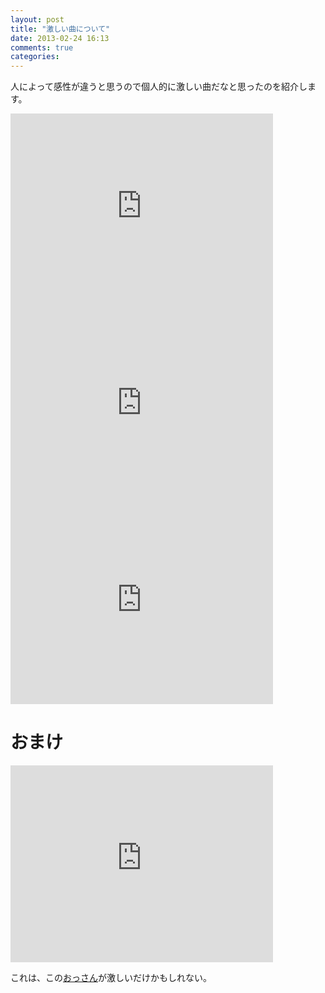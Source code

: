 ```yaml
---
layout: post
title: "激しい曲について"
date: 2013-02-24 16:13
comments: true
categories:
---
```


人によって感性が違うと思うので個人的に激しい曲だなと思ったのを紹介します。

<iframe width="420" height="315" src="http://www.youtube.com/embed/537HUcj7CLQ" frameborder="0" allowfullscreen></iframe>

<iframe width="420" height="315" src="http://www.youtube.com/embed/q6b91YRvx0U" frameborder="0" allowfullscreen></iframe>

<iframe width="420" height="315" src="http://www.youtube.com/embed/vY_7NKEDO9o" frameborder="0" allowfullscreen></iframe>

# おまけ
<iframe width="420" height="315" src="http://www.youtube.com/embed/wvsboPUjrGc" frameborder="0" allowfullscreen></iframe>

これは、この[おっさん](http://ja.wikipedia.org/wiki/%E3%82%B9%E3%83%86%E3%82%A3%E3%83%BC%E3%83%96%E3%83%BB%E3%83%90%E3%83%AB%E3%83%9E%E3%83%BC)が激しいだけかもしれない。
